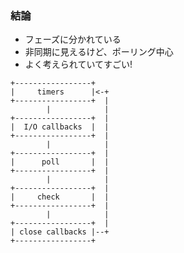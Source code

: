 ### 結論
* フェーズに分かれている
* 非同期に見えるけど、ポーリング中心
* よく考えられていてすごい!

```text
+-----------------+
|     timers      |<-+
+-----------------+  |
        |            |
+-----------------+  |
|  I/O callbacks  |  |
+-----------------+  |
        |            |
+-----------------+  |
|      poll       |  |
+-----------------+  |
        |            |
+-----------------+  |
|     check       |  |
+-----------------+  |
        |            |
+-----------------+  |
| close callbacks |--+
+-----------------+
```
<!-- .element: style="width: 300px;" class="left" -->
